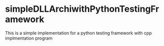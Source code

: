 # simpleDLLArchiwithPythonTestingFramework
This is a simple implementation for a python testing framework with cpp implmentation program
